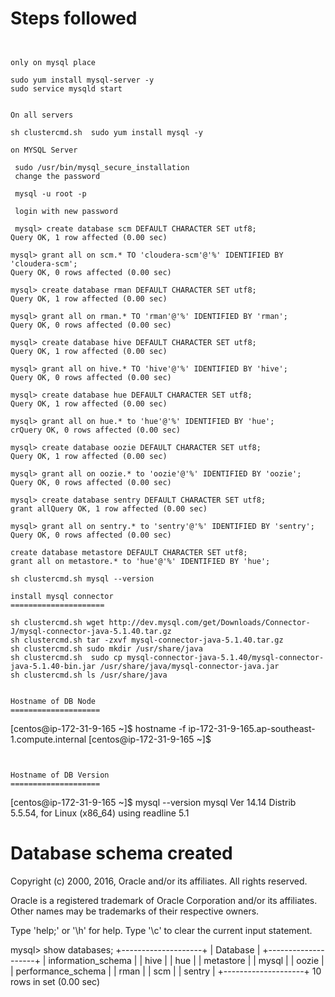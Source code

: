 Steps followed
===============

```


only on mysql place

sudo yum install mysql-server -y
sudo service mysqld start


On all servers

sh clustercmd.sh  sudo yum install mysql -y

on MYSQL Server

 sudo /usr/bin/mysql_secure_installation
 change the password

 mysql -u root -p

 login with new password

 mysql> create database scm DEFAULT CHARACTER SET utf8;
Query OK, 1 row affected (0.00 sec)

mysql> grant all on scm.* TO 'cloudera-scm'@'%' IDENTIFIED BY 'cloudera-scm';
Query OK, 0 rows affected (0.00 sec)

mysql> create database rman DEFAULT CHARACTER SET utf8;
Query OK, 1 row affected (0.00 sec)

mysql> grant all on rman.* TO 'rman'@'%' IDENTIFIED BY 'rman';
Query OK, 0 rows affected (0.00 sec)

mysql> create database hive DEFAULT CHARACTER SET utf8;
Query OK, 1 row affected (0.00 sec)

mysql> grant all on hive.* TO 'hive'@'%' IDENTIFIED BY 'hive';
Query OK, 0 rows affected (0.00 sec)

mysql> create database hue DEFAULT CHARACTER SET utf8;
Query OK, 1 row affected (0.00 sec)

mysql> grant all on hue.* to 'hue'@'%' IDENTIFIED BY 'hue';
crQuery OK, 0 rows affected (0.00 sec)

mysql> create database oozie DEFAULT CHARACTER SET utf8;
Query OK, 1 row affected (0.00 sec)

mysql> grant all on oozie.* to 'oozie'@'%' IDENTIFIED BY 'oozie';
Query OK, 0 rows affected (0.00 sec)

mysql> create database sentry DEFAULT CHARACTER SET utf8;
grant allQuery OK, 1 row affected (0.00 sec)

mysql> grant all on sentry.* to 'sentry'@'%' IDENTIFIED BY 'sentry';
Query OK, 0 rows affected (0.00 sec)

create database metastore DEFAULT CHARACTER SET utf8;
grant all on metastore.* to 'hue'@'%' IDENTIFIED BY 'hue';

sh clustercmd.sh mysql --version

install mysql connector 
=====================

sh clustercmd.sh wget http://dev.mysql.com/get/Downloads/Connector-J/mysql-connector-java-5.1.40.tar.gz
sh clustercmd.sh tar -zxvf mysql-connector-java-5.1.40.tar.gz
sh clustercmd.sh sudo mkdir /usr/share/java
sh clustercmd.sh  sudo cp mysql-connector-java-5.1.40/mysql-connector-java-5.1.40-bin.jar /usr/share/java/mysql-connector-java.jar
sh clustercmd.sh ls /usr/share/java


Hostname of DB Node
====================

```
[centos@ip-172-31-9-165 ~]$ hostname -f
ip-172-31-9-165.ap-southeast-1.compute.internal
[centos@ip-172-31-9-165 ~]$
````


Hostname of DB Version
====================
````
[centos@ip-172-31-9-165 ~]$ mysql --version
mysql  Ver 14.14 Distrib 5.5.54, for Linux (x86_64) using readline 5.1



Database schema created
========================

Copyright (c) 2000, 2016, Oracle and/or its affiliates. All rights reserved.

Oracle is a registered trademark of Oracle Corporation and/or its
affiliates. Other names may be trademarks of their respective
owners.

Type 'help;' or '\h' for help. Type '\c' to clear the current input statement.

mysql> show databases;
+--------------------+
| Database           |
+--------------------+
| information_schema |
| hive               |
| hue                |
| metastore          |
| mysql              |
| oozie              |
| performance_schema |
| rman               |
| scm                |
| sentry             |
+--------------------+
10 rows in set (0.00 sec)
